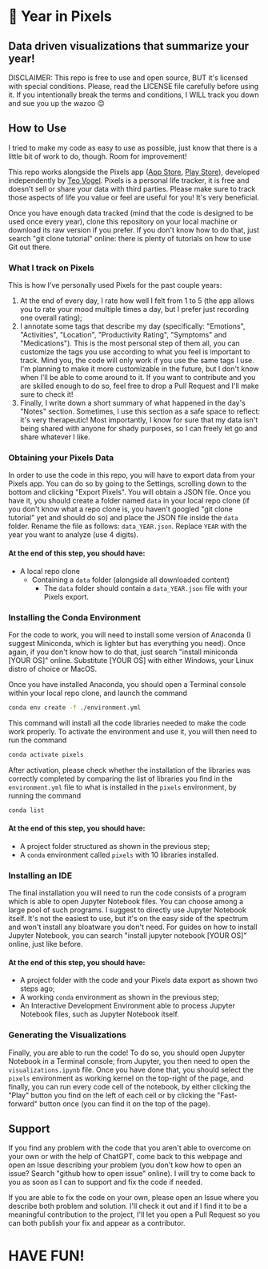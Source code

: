 # 📆 Year in Pixels
## Data driven visualizations that summarize your year!

DISCLAIMER: This repo is free to use and open source, BUT it's licensed with special conditions. Please, read the LICENSE file carefully before using it. If you intentionally break the terms and conditions, I WILL track you down and sue you up the wazoo 😊

## How to Use

I tried to make my code as easy to use as possible, just know that there is a little bit of work to do, though. Room for improvement!

This repo works alongside the Pixels app ([App Store](https://apps.apple.com/us/app/mood-tracker-by-pixels/id1668460700), [Play Store](https://play.google.com/store/apps/details?id=ar.teovogel.yip)), developed independently by [Teo Vogel](https://teovogel.me/). Pixels is a personal life tracker, it is free and doesn't sell or share your data with third parties. Please make sure to track those aspects of life you value or feel are useful for you! It's very beneficial. 

Once you have enough data tracked (mind that the code is designed to be used once every year), clone this repository on your local machine or download its raw version if you prefer. If you don't know how to do that, just search "git clone tutorial" online: there is plenty of tutorials on how to use Git out there.

### What I track on Pixels

This is how I've personally used Pixels for the past couple years:
1. At the end of every day, I rate how well I felt from 1 to 5 (the app allows you to rate your mood multiple times a day, but I prefer just recording one overall rating);
2. I annotate some tags that describe my day (specifically: "Emotions", "Activities", "Location", "Productivity Rating", "Symptoms" and "Medications"). This is the most personal step of them all, you can customize the tags you use according to what you feel is important to track. Mind you, the code will only work if you use the same tags I use. I'm planning to make it more customizable in the future, but I don't know when I'll be able to come around to it. If you want to contribute and you are skilled enough to do so, feel free to drop a Pull Request and I'll make sure to check it!
3. Finally, I write down a short summary of what happened in the day's "Notes" section. Sometimes, I use this section as a safe space to reflect: it's very therapeutic! Most importantly, I know for sure that my data isn't being shared with anyone for shady purposes, so I can freely let go and share whatever I like.

### Obtaining your Pixels Data

In order to use the code in this repo, you will have to export data from your Pixels app. You can do so by going to the Settings, scrolling down to the bottom and clicking "Export Pixels". You will obtain a JSON file. Once you have it, you should create a folder named `data` in your local repo clone (if you don't know what a repo clone is, you haven't googled "git clone tutorial" yet and should do so) and place the JSON file inside the `data` folder. Rename the file as follows: `data_YEAR.json`. Replace `YEAR` with the year you want to analyze (use 4 digits).

#### At the end of this step, you should have:

- A local repo clone
    - Containing a `data` folder (alongside all downloaded content)
        - The `data` folder should contain a `data_YEAR.json` file with your Pixels export.

### Installing the Conda Environment

For the code to work, you will need to install some version of Anaconda (I suggest Miniconda, which is lighter but has everything you need). Once again, if you don't know how to do that, just search "install miniconda [YOUR OS]" online. Substitute [YOUR OS] with either Windows, your Linux distro of choice or MacOS.

Once you have installed Anaconda, you should open a Terminal console within your local repo clone, and launch the command

```bash
conda env create -f ./environment.yml
```

This command will install all the code libraries needed to make the code work properly. To activate the environment and use it, you will then need to run the command

```bash
conda activate pixels
```
After activation, please check whether the installation of the libraries was correctly completed by comparing the list of libraries you find in the `environment.yml` file to what is installed in the `pixels` environment, by running the command

```bash
conda list
```

#### At the end of this step, you should have:

- A project folder structured as shown in the previous step;
- A `conda` environment called `pixels` with 10 libraries installed.

### Installing an IDE

The final installation you will need to run the code consists of a program which is able to open Jupyter Notebook files. You can choose among a large pool of such programs. I suggest to directly use Jupyter Notebook itself. It's not the easiest to use, but it's on the easy side of the spectrum and won't install any bloatware you don't need. For guides on how to install Jupyter Notebook, you can search "install jupyter notebook [YOUR OS]" online, just like before.

#### At the end of this step, you should have:

- A project folder with the code and your Pixels data export as shown two steps ago;
- A working `conda` environment as shown in the previous step;
- An Interactive Development Environment able to process Jupyter Notebook files, such as Jupyter Notebook itself.

### Generating the Visualizations

Finally, you are able to run the code! To do so, you should open Jupyter Notebook in a Terminal console; from Jupyter, you then need to open the `visualizations.ipynb` file. Once you have done that, you should select the `pixels` environment as working kernel on the top-right of the page, and finally, you can run every code cell of the notebook, by either clicking the "Play" button you find on the left of each cell or by clicking the "Fast-forward" button once (you can find it on the top of the page).

## Support

If you find any problem with the code that you aren't able to overcome on your own or with the help of ChatGPT, come back to this webpage and open an Issue describing your problem (you don't kow how to open an issue? Search "github how to open issue" online). I will try to come back to you as soon as I can to support and fix the code if needed.

If you are able to fix the code on your own, please open an Issue where you describe both problem and solution. I'll check it out and if I find it to be a meaningful contribution to the project, I'll let you open a Pull Request so you can both publish your fix and appear as a contributor.

# HAVE FUN!